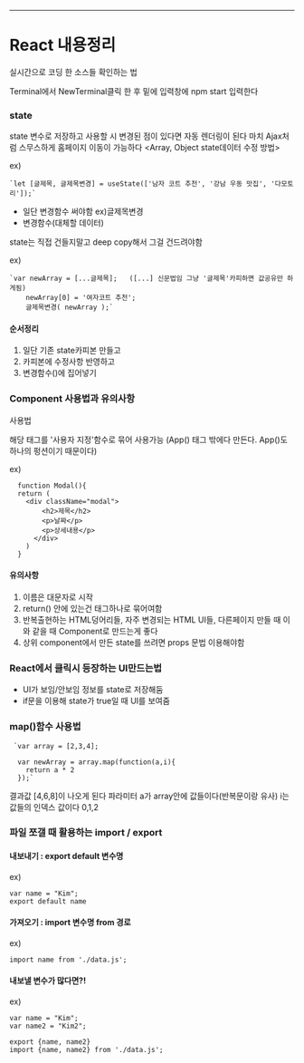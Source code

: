 
-------------------------------------------------------------------------------------------------------------------------------------------

# React 내용정리
    
실시간으로 코딩 한 소스들 확인하는 법

Terminal에서 NewTerminal클릭 한 후 밑에 입력창에 npm start 입력한다

### state

state 변수로 저장하고 사용할 시 변경된 점이 있다면 자동 렌더링이 된다 마치 Ajax처럼 스무스하게 홈페이지 이동이 가능하다 
<Array, Object state데이터 수정 방법>

ex) 

    `let [글제목, 글제목변경] = useState(['남자 코트 추천', '강남 우동 맛집', '다모토리']);`

- 일단 변경함수 써야함 ex)글제목변경
- 변경함수(대체할 데이터)

state는 직접 건들지말고 deep copy해서 그걸 건드려야함

ex)	

    `var newArray = [...글제목];   ([...] 신문법임 그냥 '글제목'카피하면 값공유만 하게됨)
        newArray[0] = '여자코트 추천';
        글제목변경( newArray );`

#### 순서정리

1. 일단 기존 state카피본 만들고
2. 카피본에 수정사항 반영하고
3. 변경함수()에 집어넣기


### Component 사용법과 유의사항

사용법

해당 태그를 '사용자 지정'함수로 묶어 사용가능 (App() 태그 밖에다 만든다. App()도 하나의 펑션이기 때문이다)

ex)

      function Modal(){
      return (
        <div className="modal">
            <h2>제목</h2>
            <p>날짜</p>
            <p>상세내용</p>
          </div>
        )
      }
      
      
#### 유의사항

1. 이름은 대문자로 시작
2. return() 안에 있는건 태그하나로 묶어여함
3. 반복출현하는 HTML덩어리들, 자주 변경되는 HTML UI들, 다른페이지 만들 때 이와 같을 때 Component로 만드는게 좋다
4. 상위 component에서 만든 state를 쓰려면 props 문법 이용해야함


### React에서 클릭시 등장하는 UI만드는법

- UI가 보임/안보임 정보를 state로 저장해둠
- if문을 이용해 state가 true일 때 UI를 보여줌


### map()함수 사용법

     `var array = [2,3,4];

      var newArray = array.map(function(a,i){
        return a * 2
      });`


결과값 [4,6,8]이 나오게 된다 파라미터 a가 array안에 값들이다(반복문이랑 유사) i는 값들의 인덱스 값이다 0,1,2


### 파일 쪼갤 때 활용하는 import / export

#### 내보내기 : export default 변수명

ex) 

    var name = "Kim";
    export default name


#### 가져오기 : import 변수명 from 경로

ex) 

    import name from './data.js';  
    
#### 내보낼 변수가 많다면?! 

ex)
 
    var name = "Kim";
    var name2 = "Kim2";

    export {name, name2}
    import {name, name2} from './data.js';
        

